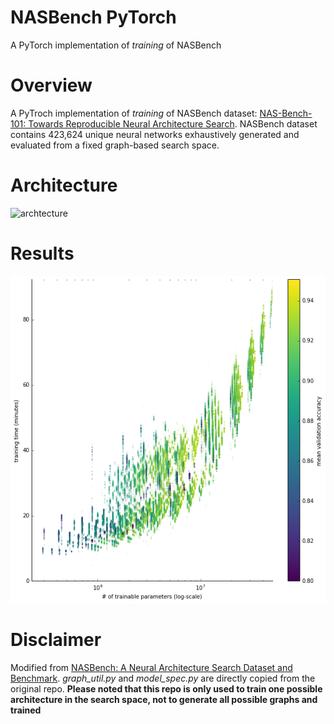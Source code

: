# NASBench PyTorch
A PyTorch implementation of *training* of NASBench

# Overview
A PyTroch implementation of *training* of NASBench dataset: [NAS-Bench-101: Towards Reproducible Neural Architecture Search](https://arxiv.org/abs/1902.09635).
NASBench dataset contains 423,624 unique neural networks exhaustively generated and evaluated from a fixed graph-based search space.

# Architecture
![archtecture](./assets/architecture.png)

# Results
![param-time-acc](./assets/param_time_acc.png)

# Disclaimer
Modified from [NASBench: A Neural Architecture Search Dataset and Benchmark](https://github.com/google-research/nasbench).
*graph_util.py* and *model_spec.py* are directly copied from the original repo.
**Please noted that this repo is only used to train one possible architecture in the search space, not to generate all possible graphs and trained**
